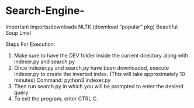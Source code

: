 # Search-Engine-
Important imports/downloads
NLTK (download “popular” pkg)
Beautiful Soup
Lmxl 

Steps For Execution:
  1. Make sure to have the DEV folder inside the current directory along 
     with indexer.py and search.py
  2. Once indexer.py and search.py have been downloaded, execute indexer.py to 
     create the inverted index. (This will take approximately 10 minutes)
          Command: python3 indexer.py
  3. Then run search.py in which you will be prompted to enter the desired query
  4. To exit the program, enter CTRL C.
